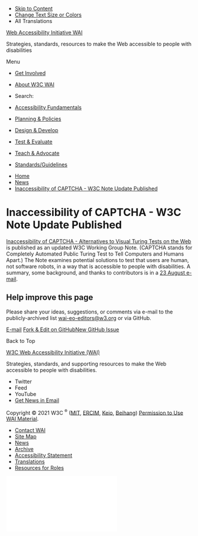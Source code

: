 -   [Skip to Content](#main)
-   [Change Text Size or Colors](/WAI/meta/customize/)
-   All Translations

<a href="/WAI/" class="home"><span class="wai"><span class="wa">Web Accessibility</span> <span class="i"><span class="initieative">Initiative</span> <span>WAI</span></span></span></a>

Strategies, standards, resources to make the Web accessible to people with disabilities

Menu

-   [Get Involved](/WAI/about/participating/)
-   [About W3C WAI](/WAI/about/)
-   <span class="visuallyhidden">Search:</span>

-   [Accessibility Fundamentals](/WAI/fundamentals/)
-   [Planning & Policies](/WAI/planning/)
-   [Design & Develop](/WAI/design-develop/)
-   [Test & Evaluate](/WAI/test-evaluate/)
-   [Teach & Advocate](/WAI/teach-advocate/)
-   [Standards/Guidelines](/WAI/standards-guidelines/)

<!-- -->

-   [Home](/WAI/)
-   [News](/WAI/news/)
-   [Inaccessibility of CAPTCHA - W3C Note Update Published](/WAI/news/2019-08-23/inaccessibility-of-captcha/)

Inaccessibility of CAPTCHA - W3C Note Update Published
======================================================

[Inaccessibility of CAPTCHA - Alternatives to Visual Turing Tests on the Web](https://www.w3.org/TR/turingtest/) is published as an updated W3C Working Group Note. (CAPTCHA stands for Completely Automated Public Turing Test to Tell Computers and Humans Apart.) The Note examines potential solutions to test that users are human, not software robots, in a way that is accessible to people with disabilities. A summary, some background, and thanks to contributors is in a [23 August e-mail](https://lists.w3.org/Archives/Public/public-wai-announce/2019JulSep/0003.html).

Help improve this page
----------------------

Please share your ideas, suggestions, or comments via e-mail to the publicly-archived list [wai-eo-editors@w3.org](mailto:wai-eo-editors@w3.org?subject=%5Ben%5D%20Inaccessibility%20of%20CAPTCHA%20-%20W3C%20Note%20Update%20Published) or via GitHub.

<a href="mailto:wai-eo-editors@w3.org?subject=%5Ben%5D%20Inaccessibility%20of%20CAPTCHA%20-%20W3C%20Note%20Update%20Published&amp;body=%5Bput%20comment%20here...%5D" class="button"><span>E-mail</span></a> <a href="https://github.com/w3c/wai-news/edit/master/_posts/2019-08-23-inaccessibility-of-captcha.md" class="button"><span>Fork &amp; Edit on GitHub</span></a><a href="https://github.com/w3c/wai-news/issues/new" class="button"><span>New GitHub Issue</span></a>

Back to Top

<a href="https://www.w3.org/WAI/" class="largelink">W3C Web Accessibility Initiative (WAI)</a>

Strategies, standards, and supporting resources to make the Web accessible to people with disabilities.

-   Twitter
-   Feed
-   YouTube
-   <a href="https://www.w3.org/WAI/news/subscribe/" class="button">Get News in Email</a>

Copyright © 2021 W3C <sup>®</sup> ([MIT](https://www.csail.mit.edu/), [ERCIM](https://www.ercim.eu/), [Keio](https://www.keio.ac.jp/), [Beihang](https://ev.buaa.edu.cn)) [Permission to Use WAI Material](/WAI/about/using-wai-material/).

-   [Contact WAI](/WAI/about/contacting/)
-   [Site Map](/WAI/sitemap/)
-   [News](/WAI/news/)
-   [Archive](/WAI/sitemap/#archive)
-   [Accessibility Statement](/WAI/about/accessibility-statement/)
-   [Translations](/WAI/translations/)
-   [Resources for Roles](/WAI/roles/)

![](//www.w3.org/analytics/piwik/piwik.php?idsite=328&rec=1)
